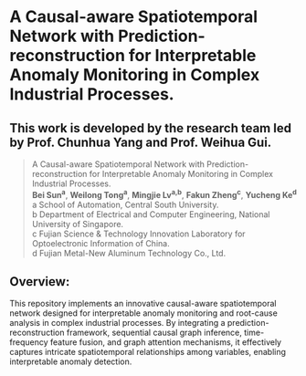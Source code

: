 # A Causal-aware Spatiotemporal Network with Prediction-reconstruction for Interpretable Anomaly Monitoring in Complex Industrial Processes.  
## This work is developed by the research team led by Prof. Chunhua Yang and Prof. Weihua Gui.  
 
> A Causal-aware Spatiotemporal Network with Prediction-reconstruction for Interpretable Anomaly Monitoring in Complex Industrial Processes.   
> **Bei Sun**<sup>**a**</sup>, **Weilong Tong**<sup>**a**</sup>, **Mingjie Lv**<sup>**a,b**</sup>, **Fakun Zheng**<sup>**c**</sup>, **Yucheng Ke**<sup>**d**</sup>   
> a School of Automation, Central South University.  
> b Department of Electrical and Computer Engineering, National University of Singapore.  
> c Fujian Science & Technology Innovation Laboratory for Optoelectronic Information of China.  
> d Fujian Metal-New Aluminum Technology Co., Ltd.  

## Overview:
This repository implements an innovative causal-aware spatiotemporal network designed for interpretable anomaly monitoring and root-cause analysis in complex industrial processes. By integrating a prediction-reconstruction framework, sequential causal graph inference, time-frequency feature fusion, and graph attention mechanisms, it effectively captures intricate spatiotemporal relationships among variables, enabling interpretable anomaly detection.
